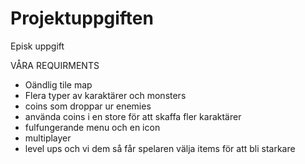 # Projektuppgiften
Episk uppgift

VÅRA REQUIRMENTS

* Oändlig tile map
* Flera typer av karaktärer och monsters
* coins som droppar ur enemies
* använda coins i en store för att skaffa fler karaktärer
* fulfungerande menu och en icon
* multiplayer
* level ups och vi dem så får spelaren välja items för att bli starkare
